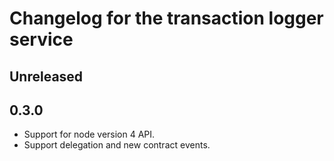# Changelog for the transaction logger service

## Unreleased

## 0.3.0
- Support for node version 4 API.
- Support delegation and new contract events.
